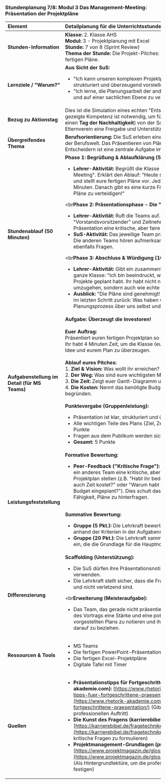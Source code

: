 ### **Stundenplanung 7/8: Modul 3 Das Management-Meeting: Präsentation der Projektpläne**

| **Element** | **Detailplanung für die Unterrichtsstunde** |
| :--- | :--- |
| **Stunden-Information** | **Klasse:** 2. Klasse AHS<br>**Modul:** 3 - Projektplanung mit Excel<br>**Stunde:** 7 von 8 (Sprint Review)<br>**Thema der Stunde:** Die Projekt-Pitches: Teams präsentieren ihre fertigen Pläne. |
| **Lernziele / "Warum?"** | **Aus Sicht der SuS:**<br><ul><li>"Ich kann unseren komplexen Projektplan einem Publikum klar, strukturiert und überzeugend vorstellen."</li><li>"Ich lerne, die Planungsarbeit der anderen Teams zu verstehen und auf einer sachlichen Ebene zu vergleichen."</li></ul> |
| **Bezug zu Aktionstag** | Dies ist die Simulation eines echten "Entscheider-Gremiums". Die hier gezeigte Kompetenz ist notwendig, um für reale Projekte (z.B. für einen **Tag der Nachhaltigkeit**) von der Schulleitung oder dem Elternverein eine Freigabe und Unterstützung zu bekommen. |
| **Übergreifendes Thema** | **Berufsorientierung:** Die SuS erleben eine authentische Situation aus der Berufswelt. Das Präsentieren von Plänen und Budgets vor Entscheidern ist eine zentrale Aufgabe im Projektmanagement. |
| **Stundenablauf (50 Minuten)** | **Phase 1: Begrüßung & Ablaufklärung (5 Min.)**<br><ul><li>**Lehrer-Aktivität:** Begrüßt die Klasse zum "Management-Meeting". Erklärt den Ablauf: "Heute seid ihr alle Projektmanager und stellt eure fertigen Pläne vor. Jedes Team hat genau 4 Minuten. Danach gibt es eine kurze Fragerunde. Seid bereit, eure Pläne zu verteidigen!"</li></ul><br**Phase 2: Präsentationsphase - Die "Pitches" (35 Min.)**<br><ul><li>**Lehrer-Aktivität:** Ruft die Teams auf. Agiert als "Vorstandsvorsitzender" und Zeitnehmer. Stellt nach jeder Präsentation eine kritische, aber faire Frage.</li><li>**SuS-Aktivität:** Das jeweilige Team präsentiert seinen Projektplan. Die anderen Teams hören aufmerksam zu und überlegen sich ebenfalls Fragen.</li></ul><br**Phase 3: Abschluss & Würdigung (10 Min.)**<br><ul><li>**Lehrer-Aktivität:** Gibt ein zusammenfassendes Feedback an die ganze Klasse: "Ich bin beeindruckt, wie professionell ihr eure Projekte geplant habt. Ihr habt nicht nur gelernt, mit Excel umzugehen, sondern auch wie echte Manager zu denken."</li><li>**Ausblick:** "Die Pläne sind genehmigt! Nächste Woche schauen wir im letzten Schritt zurück: Was haben wir bei diesem Planungsprozess über uns selbst und über Teamarbeit gelernt?"</li></ul> |
| **Aufgabenstellung im Detail (für MS Teams)** | **Aufgabe: Überzeugt die Investoren!**<br><br>**Euer Auftrag:**<br>Präsentiert euren fertigen Projektplan so überzeugend wie möglich. Ihr habt 4 Minuten Zeit, um die Klasse (eure "Investoren") von eurer Idee und eurem Plan zu überzeugen.<br><br>**Ablauf eures Pitches:**<br>1.  **Ziel & Vision:** Was wollt ihr erreichen?<br>2.  **Der Weg:** Was sind eure wichtigsten Meilensteine?<br>3.  **Die Zeit:** Zeigt euer Gantt-Diagramm und erklärt den Zeitplan.<br>4.  **Die Kosten:** Nennt das benötigte Budget und seid bereit, es zu begründen.<br><br>**Punktevergabe (Gruppenleistung):**<br><ul><li>Präsentation ist klar, strukturiert und überzeugend: 2 Punkte</li><li>Alle wichtigen Teile des Plans (Ziel, Zeit, Budget) werden erklärt: 2 Punkte</li><li>Fragen aus dem Publikum werden sicher beantwortet: 1 Punkt</li><li>**Gesamt:** 5 Punkte</li></ul> |
| **Leistungsfeststellung** | **Formative Bewertung:**<br><ul><li>**Peer-Feedback ("Kritische Frage"):** Nach jeder Präsentation darf ein anderes Team eine kritische, aber respektvolle Frage zum Projektplan stellen (z.B. "Habt ihr bedacht, dass das Aufräumen auch Zeit kostet?" oder "Warum habt ihr für die Plakate so viel Budget eingeplant?"). Dies schult das kritische Denken und die Fähigkeit, Pläne zu hinterfragen.</li></ul><br>**Summative Bewertung:**<br><ul><li>**Gruppe (5 Pkt.):** Die Lehrkraft bewertet die Präsentation live anhand der Kriterien in der Aufgabenstellung.</li><li>**Gruppe (20 Pkt.):** Die Lehrkraft sammelt die finalen Excel-Dateien ein, die die Grundlage für die Hauptnote dieses Moduls sind.</li></ul> |
| **Differenzierung** | **Scaffolding (Unterstützung):**<br><ul><li>Die SuS dürfen ihre Präsentationsnotizen auf Moderationskarten verwenden.</li><li>Die Lehrkraft stellt sicher, dass die Fragen aus dem Publikum fair und nicht verletzend sind.</li></ul><br**Erweiterung (Meisteraufgabe):**<br><ul><li>Das Team, das gerade nicht präsentiert, hat die Aufgabe, während des Vortrags eine Stärke und eine potenzielle Schwäche des vorgestellten Plans zu notieren und ihre Frage im Anschluss darauf zu beziehen.</li></ul> |
| **Ressourcen & Tools** | <ul><li>MS Teams</li><li>Die fertigen PowerPoint-Präsentationen</li><li>Die fertigen Excel-Projektpläne</li><li>Digitale Tafel mit Timer</li></ul> |
| **Quellen**| <ul><li>**Präsentationstipps für Fortgeschrittene (rhetorik-akademie.com):** [https://www.rhetorik-akademie.com/rhetorik-tipps-fuer-fortgeschrittene-praesentation/](https://www.rhetorik-akademie.com/rhetorik-tipps-fuer-fortgeschrittene-praesentation/) (Gibt Anregungen für einen professionellen Auftritt)</li><li>**Die Kunst des Fragens (karrierebibel.de):** [https://karrierebibel.de/fragetechniken/](https://karrierebibel.de/fragetechniken/) (Hilft den SuS, gute und kritische Fragen zu formulieren)</li><li>**Projektmanagement-Grundlagen (projektmagazin.de):** [https://www.projektmagazin.de/glossarterm/projektmanagement](https://www.projektmagazin.de/glossarterm/projektmanagement) (Als Hintergrundlektüre, um die professionellen Begriffe zu festigen)</li></ul> |

